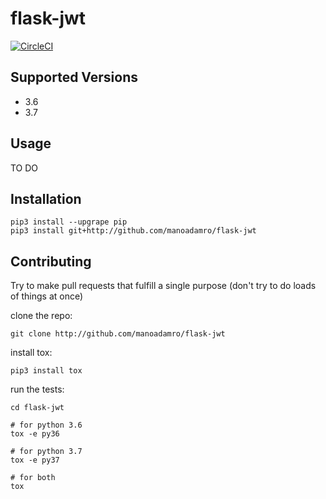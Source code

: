 # flask-jwt
[![CircleCI](https://circleci.com/gh/manoadamro/flask-jwt.svg?style=svg)](https://circleci.com/gh/manoadamro/flask-jwt)

## Supported Versions

- 3.6
- 3.7

## Usage

TO DO

## Installation

```
pip3 install --upgrape pip
pip3 install git+http://github.com/manoadamro/flask-jwt
```

## Contributing

Try to make pull requests that fulfill a single purpose (don't try to do loads of things at once)

clone the repo:
```
git clone http://github.com/manoadamro/flask-jwt
```

install tox:
```
pip3 install tox
```

run the tests:
```
cd flask-jwt

# for python 3.6
tox -e py36

# for python 3.7
tox -e py37

# for both
tox
```
